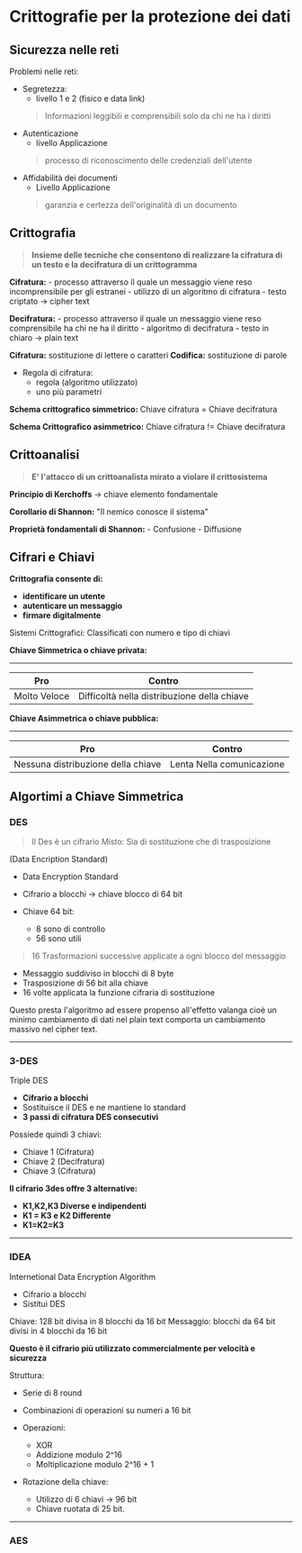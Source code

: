 
# Crittografie per la protezione dei dati

## Sicurezza nelle reti

Problemi nelle reti:

- Segretezza:
	- livello 1 e 2 (fisico e data link)
	> Informazioni leggibili e comprensibili solo da chi ne ha i diritti
- Autenticazione
	- livello Applicazione
	> processo di riconoscimento delle credenziali dell'utente
- Affidabilità dei documenti
	- Livello Applicazione
	> garanzia e certezza dell'originalità di un documento

## Crittografia

> **Insieme delle tecniche che consentono di realizzare la cifratura di un testo e la decifratura di un crittogramma**

**Cifratura:** 
	- processo attraverso il quale un messaggio viene reso incomprensibile per gli estranei
	- utilizzo di un algoritmo di cifratura
	- testo criptato -> cipher text 
	
**Decifratura:**
	- processo attraverso il quale un messaggio viene reso comprensibile ha chi ne ha il diritto
	- algoritmo di decifratura
	- testo in chiaro -> plain text

**Cifratura:** sostituzione di lettere o caratteri
**Codifica:** sostituzione di parole

- Regola di cifratura:
	- regola (algoritmo utilizzato)
	- uno  più parametri

**Schema crittografico simmetrico:** Chiave cifratura = Chiave decifratura

**Schema Crittografico asimmetrico:** Chiave cifratura != Chiave decifratura

## Crittoanalisi

> **E' l'attacco di un crittoanalista mirato a violare il crittosistema**

**Principio di Kerchoffs** -> chiave elemento fondamentale

**Corollario di Shannon:** "Il nemico conosce il sistema"

**Proprietà fondamentali di Shannon:**
	- Confusione
	- Diffusione

## Cifrari e Chiavi

**Crittografia consente di:**
- **identificare un utente**
- **autenticare un messaggio**
- **firmare digitalmente**

Sistemi Crittografici: Classificati con numero e tipo di chiavi

**Chiave Simmetrica o chiave privata:**
- - - 
| Pro | Contro  |
|--|--|
|  Molto Veloce | Difficoltà nella distribuzione della chiave |

**Chiave Asimmetrica o chiave pubblica:**
- - - 
| Pro | Contro |
|--|--|
| Nessuna distribuzione della chiave |Lenta Nella comunicazione|

## Algortimi a Chiave Simmetrica

### DES
> Il Des è un cifrario Misto: 
> Sia di sostituzione che di trasposizione

(Data Encription Standard)
- Data Encryption Standard
- Cifrario a blocchi -> chiave blocco di 64 bit

- Chiave 64 bit:
	- 8 sono di controllo
	- 56 sono utili
> 16 Trasformazioni successive applicate a ogni blocco del messaggio

- Messaggio suddiviso in blocchi di 8 byte 
- Trasposizione di 56 bit alla chiave
- 16 volte applicata la funzione cifraria di sostituzione

Questo presta l'algoritmo ad essere propenso all'effetto valanga cioè un minimo cambiamento di dati nel plain text comporta un cambiamento massivo nel cipher text.
- - - 
### 3-DES
Triple DES

- **Cifrario a blocchi**
- Sostituisce il DES e ne mantiene lo standard
- **3 passi di cifratura DES consecutivi**

Possiede quindi 3 chiavi:
- Chiave 1 (Cifratura)
- Chiave 2 (Decifratura)
- Chiave 3 (Cifratura)

**Il cifrario 3des offre 3 alternative:**
- **K1,K2,K3 Diverse e indipendenti**
- **K1 = K3 e K2 Differente**
- **K1=K2=K3**
- - - 
### IDEA

 Internetional Data Encryption Algorithm
 - Cifrario a blocchi
 - Sistituì DES

Chiave:  128 bit divisa in 8 blocchi da 16 bit
Messaggio: blocchi da 64 bit divisi in 4 blocchi da 16 bit

**Questo è il cifrario più utilizzato commercialmente per velocità e sicurezza**

Struttura:
 - Serie di 8 round
- Combinazioni di operazioni su numeri a 16 bit
- Operazioni:
	- XOR
	- Addizione modulo 2^16
	- Moltiplicazione modulo 2^16 + 1 

- Rotazione della chiave:
	- Utilizzo di 6 chiavi -> 96 bit
	- Chiave ruotata di 25 bit.
- - - 
### AES 
<!--stackedit_data:
eyJoaXN0b3J5IjpbMjU0MTc5MjQxLC0yMDc1MzEwNjYyLDE0OT
MzOTgzOSwtMTM0NjA2NjczNSwtNTE4ODYxOTM1LDIxMzA0MDc1
NzQsLTE4NTYzNjUxNDRdfQ==
-->
